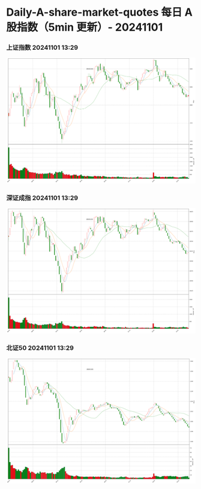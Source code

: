 
# Daily-A-share-market-quotes 每日 A 股指数（5min 更新）- 20241101

### 上证指数 20241101 13:29
![](./fig/2024/11/20241101-sh000001.png)

### 深证成指 20241101 13:29
![](./fig/2024/11/20241101-sz399001.png)

### 北证50 20241101 13:29
![](./fig/2024/11/20241101-bj899050.png)
